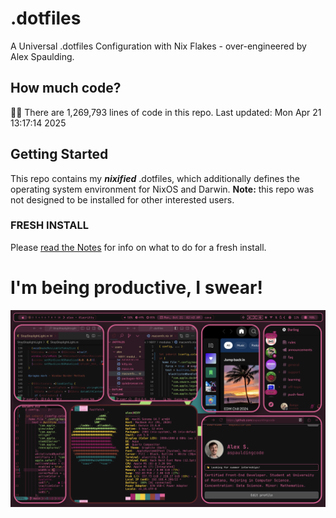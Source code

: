 # .dotfiles
A Universal .dotfiles Configuration with Nix Flakes - over-engineered by Alex Spaulding.

## How much code?
👨‍💻 There are 1,269,793 lines of code in this repo. Last updated: Mon Apr 21 13:17:14 2025

## Getting Started
This repo contains my ___nixified___ .dotfiles, which additionally defines the operating system environment for NixOS and Darwin.
__Note:__ this repo was not designed to be installed for other interested users.

### FRESH INSTALL
Please [read the Notes](https://github.com/aspauldingcode/.dotfiles/issues/158) for info on what to do for a fresh install.

# I'm being productive, I swear!
![macOS-NIXY](./macOS-NIXY.png)